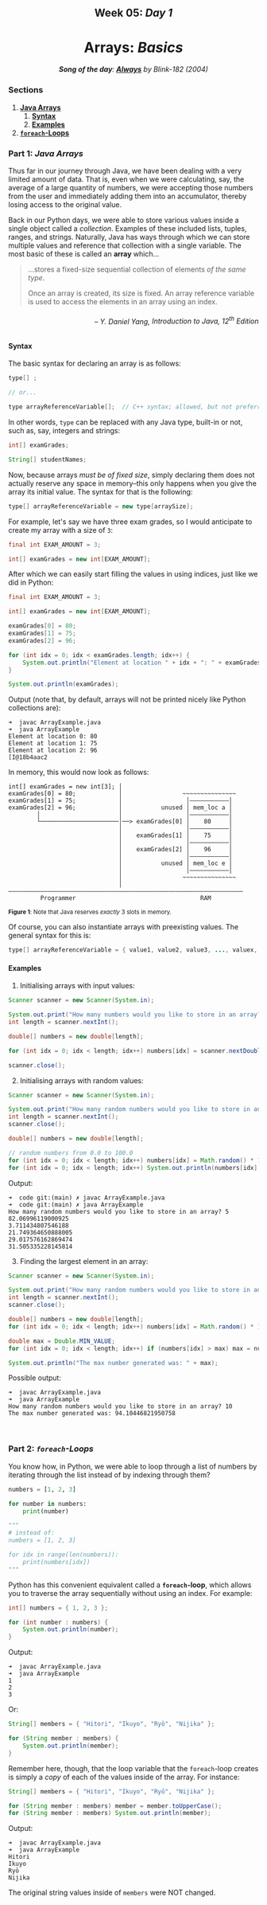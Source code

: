 <h2 align=center>Week 05: <em>Day 1</em></h2>

<h1 align=center>Arrays: <em>Basics</em></h1>

<p align=center><strong><em>Song of the day</strong>: <a href="https://youtu.be/CvtJVku_mJw?si=oCpF0NdkYQXMF_iq"><strong><u>Always</u></strong></a> by Blink-182 (2004)</em></p>

### Sections

1. [**Java Arrays**](#part-1-java-arrays)
    1. [**Syntax**](#syntax)
    2. [**Examples**](#examples)
2. [**`foreach`-Loops**](#part-2-foreach-loops)

### Part 1: _Java Arrays_

Thus far in our journey through Java, we have been dealing with a very limited amount of data. That is, even when we were calculating, say, the average of a large quantity of numbers, we were accepting those numbers from the user and immediately adding them into an accumulator, thereby losing access to the original value. 

Back in our Python days, we were able to store various values inside a single object called a _collection_. Examples of these included lists, tuples, ranges, and strings. Naturally, Java has ways through which we can store multiple values and reference that collection with a single variable. The most basic of these is called an **array** which...

> ...stores a fixed-size sequential collection of elements _of the same type_.
>
> Once an array is created, its size is fixed. An array reference variable is used to access the elements in an array using an index.

<h6 align=right>– Y. Daniel Yang, <em>Introduction to Java, 12<sup>th</sup> Edition</em></h6>

#### Syntax

The basic syntax for declaring an array is as follows:

```java
type[] ;

// or...

type arrayReferenceVariable[];  // C++ syntax; allowed, but not preferred
```

In other words, `type` can be replaced with any Java type, built-in or not, such as, say, integers and strings:

```java
int[] examGrades;

String[] studentNames;
```

Now, because arrays _must be of fixed size_, simply declaring them does not actually reserve any space in memory–this only happens when you give the array its initial value. The syntax for that is the following:

```java
type[] arrayReferenceVariable = new type[arraySize];
```

For example, let's say we have three exam grades, so I would anticipate to create my array with a size of `3`:

```java
final int EXAM_AMOUNT = 3;

int[] examGrades = new int[EXAM_AMOUNT];
```

After which we can easily start filling the values in using indices, just like we did in Python:

```java
final int EXAM_AMOUNT = 3;

int[] examGrades = new int[EXAM_AMOUNT];

examGrades[0] = 80;
examGrades[1] = 75;
examGrades[2] = 96;

for (int idx = 0; idx < examGrades.length; idx++) {
    System.out.println("Element at location " + idx + ": " + examGrades[idx]);
}

System.out.println(examGrades);
```

Output (note that, by default, arrays will not be printed nicely like Python collections are):

```
➜  javac ArrayExample.java
➜  java ArrayExample      
Element at location 0: 80
Element at location 1: 75
Element at location 2: 96
[I@18b4aac2
```

In memory, this would now look as follows:

```text
int[] examGrades = new int[3]; │
examGrades[0] = 80;            │                 ~~~~~~~~~~~~~~~
examGrades[1] = 75;            │                  │———————————│
examGrades[2] = 96;            │           unused │ mem_loc a │
        │                      │                  │———————————│
        └──────────────────────│──> examGrades[0] │    80     │     
                               │                  │———————————│
                               │    examGrades[1] │    75     │
                               │                  │———————————│
                               │    examGrades[2] │    96     │
                               │                  │———————————│
                               │           unused │ mem_loc e │
                               │                  │———————————│
                               │                 ~~~~~~~~~~~~~~~
                               │
——————————————————————————————————————————————————————————————————
         Programmer                                   RAM
```

<sub>**Figure 1**: Note that Java reserves _exactly_ 3 slots in memory.</sub>

Of course, you can also instantiate arrays with preexisting values. The general syntax for this is:

```java
type[] arrayReferenceVariable = { value1, value2, value3, ..., valuex, valuey, valuez };
```

#### Examples

1. Initialising arrays with input values:

```java
Scanner scanner = new Scanner(System.in);

System.out.print("How many numbers would you like to store in an array? ");
int length = scanner.nextInt();

double[] numbers = new double[length];

for (int idx = 0; idx < length; idx++) numbers[idx] = scanner.nextDouble();

scanner.close();
```

2. Initialising arrays with random values:

```java
Scanner scanner = new Scanner(System.in);

System.out.print("How many random numbers would you like to store in an array? ");
int length = scanner.nextInt();
scanner.close();

double[] numbers = new double[length];

// random numbers from 0.0 to 100.0
for (int idx = 0; idx < length; idx++) numbers[idx] = Math.random() * 100.0;
for (int idx = 0; idx < length; idx++) System.out.println(numbers[idx]);
```

Output:

```
➜  code git:(main) ✗ javac ArrayExample.java 
➜  code git:(main) ✗ java ArrayExample      
How many random numbers would you like to store in an array? 5
82.06996119000925
3.711434807546188
21.749364650888005
29.017576162869474
31.505335228145814
```

3. Finding the largest element in an array:

```java
Scanner scanner = new Scanner(System.in);

System.out.print("How many random numbers would you like to store in an array? ");
int length = scanner.nextInt();
scanner.close();

double[] numbers = new double[length];
for (int idx = 0; idx < length; idx++) numbers[idx] = Math.random() * 100.0;

double max = Double.MIN_VALUE;
for (int idx = 0; idx < length; idx++) if (numbers[idx] > max) max = numbers[idx];

System.out.println("The max number generated was: " + max);
```

Possible output:

```
➜  javac ArrayExample.java
➜  java ArrayExample      
How many random numbers would you like to store in an array? 10
The max number generated was: 94.10446821950758
```

<br>

### Part 2: _`foreach`-Loops_

You know how, in Python, we were able to loop through a list of numbers by iterating through the list instead of by indexing through them?

```python
numbers = [1, 2, 3]

for number in numbers:
    print(number)

"""
# instead of:
numbers = [1, 2, 3]

for idx in range(len(numbers)):
    print(numbers[idx])
"""
```

Python has this convenient equivalent called a **`foreach`-loop**, which allows you to traverse the array sequentially without using an index. For example:

```java
int[] numbers = { 1, 2, 3 };

for (int number : numbers) {
    System.out.println(number);
}
```

Output:

```
➜  javac ArrayExample.java
➜  java ArrayExample      
1
2
3
```

Or:

```java
String[] members = { "Hitori", "Ikuyo", "Ryō", "Nijika" };

for (String member : members) {
    System.out.println(member);
}
```

Remember here, though, that the loop variable that the `foreach`-loop creates is simply a _copy_ of each of the values inside of the array. For instance:

```java
String[] members = { "Hitori", "Ikuyo", "Ryō", "Nijika" };

for (String member : members) member = member.toUpperCase();
for (String member : members) System.out.println(member);
```

Output:

```
➜  javac ArrayExample.java
➜  java ArrayExample      
Hitori
Ikuyo
Ryō
Nijika
```

The original string values inside of `members` were NOT changed.